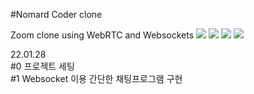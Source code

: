 #Nomard Coder clone

Zoom clone using WebRTC and Websockets
<img src="https://img.shields.io/badge/Node.js-green?style=for-the-badge&logo=NodeJs&logoColor=#339933">
<img src="https://img.shields.io/badge/NodeMon-black?style=for-the-badge&logo=Nodemon&logoColor=white">
<img src="https://img.shields.io/badge/Express-red?style=for-the-badge&logo=Express&logoColor=green">
<img src="https://img.shields.io/badge/socket.io-blue?style=for-the-badge&logo=socket.io&logoColor=black">

22.01.28 <br>
#0 프로젝트 세팅   <br>
#1 Websocket 이용 간단한 채팅프로그램 구현 <br>
